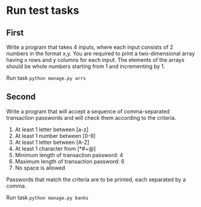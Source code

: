# Run test tasks
## First
Write a program that takes 4 inputs, where each input consists of 2 numbers in the format x,y. You are required to print a two-dimensional array having x rows and y columns for each input. The elements of the arrays should be whole numbers starting from 1 and incrementing by 1.    
    
Run task `python manage.py arrs`
## Second
Write a program that will accept a sequence of comma-separated transaction passwords and will check them according to the criteria. 
1. At least 1 letter between [a-z]
2. At least 1 number between [0-9]
3. At least 1 letter between [A-Z]
4. At least 1 character from [*#+@]
5. Minimum length of transaction password: 4
6. Maximum length of transaction password: 6
7. No space is allowed    

Passwords that match the criteria are to be printed, each separated by a comma.

Run task `python manage.py banks`

